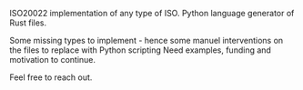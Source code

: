 ISO20022 implementation of any type of ISO.
Python language generator of Rust files.

Some missing types to implement - hence some manuel interventions on the files to replace with Python scripting
Need examples, funding and motivation to continue.

Feel free to reach out.
